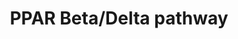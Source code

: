 ---
annotations:
- type: Pathway Ontology
  value: signaling pathway
- type: Pathway Ontology
  value: peroxisome proliferator-activated receptor signaling pathway
authors:
- Marvin M2
description: The Peroxisome Proliferator-Activated Receptor Delta forms a complex
  with the transcription factor BCL6, which prevents BCL6 from repressing proinflammatory
  cytokine genes. When a ligand binds to PPARD, the complex separates. PPARD can form
  a complex with NFkB or with RXRs to have varying effects.This pathway is based on
  the entry on the PPARG pathway on Nuclear Receptor Resource (https://nrresource.org/nuclear_receptors/peroxisome-proliferator-activated-receptor-delta-ppard-nr1c2/).
last-edited: 2021-03-09
organisms:
- Homo sapiens
redirect_from:
- /index.php/Pathway:WP5073
- /instance/WP5073
schema-jsonld:
- '@context': https://schema.org/
  '@id': https://wikipathways.github.io/pathways/WP5073.html
  '@type': Dataset
  creator:
    '@type': Organization
    name: WikiPathways
  description: The Peroxisome Proliferator-Activated Receptor Delta forms a complex
    with the transcription factor BCL6, which prevents BCL6 from repressing proinflammatory
    cytokine genes. When a ligand binds to PPARD, the complex separates. PPARD can
    form a complex with NFkB or with RXRs to have varying effects.This pathway is
    based on the entry on the PPARG pathway on Nuclear Receptor Resource (https://nrresource.org/nuclear_receptors/peroxisome-proliferator-activated-receptor-delta-ppard-nr1c2/).
  keywords:
  - UCP3
  - TNF
  - LPL
  - IL1A
  - CCL2
  - BCL6
  - RXRA
  - NFKB1
  - UCP1
  - RELA
  - PDK4
  - MMP9
  - PPARD
  - CREBBP
  - IL1B
  - CPT1A
  - RXRB
  - PTGS2
  - NCOA1
  - UCP2
  - RXRG
  - PPARdelta agonist
  - IL1RN
  - VCAM1
  - PLIN2
  - REL
  - EP300
  license: CC0
  name: PPAR Beta/Delta pathway
seo: CreativeWork
title: PPAR Beta/Delta pathway
wpid: WP5073
---